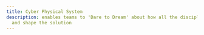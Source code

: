 ```yaml
---
title: Cyber Physical System
description: enables teams to 'Dare to Dream' about how all the disciplines can resonate
  and shape the solution
---
```

